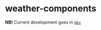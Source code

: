 # weather-components

**NB!** Current development goes in 
[`dev`](https://github.com/Vacula/weather-components/tree/dev)
